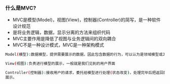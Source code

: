 ### 什么是MVC?  

- MVC是模型(Model)，视图(View)，控制器(Controller)的简写，是一种软件设计规范  
- 是将业务逻辑，数据，显示分离的方法来组织代码
- MVC主要作用是降低了视图与业务逻辑间的双向耦合
- MVC不是一种设计模式，MVC是一种架构模式

```bash
Model(模型):数据模型，提供需要展示的数据，因此包含数据的行为，可以认为是领域模型或JavaBean组件(包含数据和行为)  

View(视图):负责进行模型的展示，一般就是我们见到的用户界面 

Controller(控制器):接收用户的请求，委托给模型进行处理(状态改变)，处理完毕后把返回的数据模型给视图，由视图进行
展示。
```
